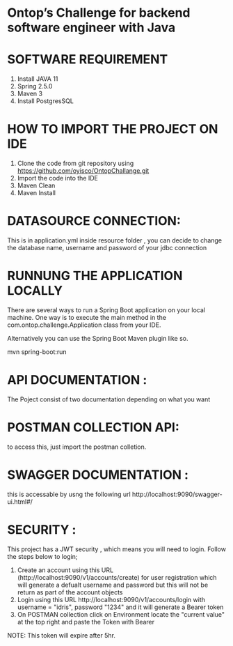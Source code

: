 # Ontop’s Challenge for backend software engineer with Java

# SOFTWARE REQUIREMENT 

1. Install JAVA 11 
2. Spring 2.5.0
3. Maven 3
4. Install PostgresSQL 

# HOW TO IMPORT THE PROJECT ON IDE
1. Clone the code from git repository using https://github.com/oyisco/OntopChallange.git
2. Import the code into the IDE 
3. Maven Clean 
4. Maven Install

# DATASOURCE CONNECTION: 

This is in application.yml inside resource folder , you can decide to change the database name, username and password of your jdbc connection

# RUNNUNG THE APPLICATION LOCALLY
There are several ways to run a Spring Boot application on your local machine. One way is to execute the main method in the com.ontop.challenge.Application class from your IDE.

Alternatively you can use the Spring Boot Maven plugin like so.

mvn spring-boot:run

# API DOCUMENTATION :

The Poject consist of two documentation depending on what you want

# POSTMAN COLLECTION API: 
to access this, just import the postman colletion.
# SWAGGER DOCUMENTATION :
this is accessable by usng the following url  http://localhost:9090/swagger-ui.html#/


# SECURITY :
This project has a JWT security , which means you will need to login. Follow the steps below to login;
1. Create an account using this URL (http://localhost:9090/v1/accounts/create) for user registration which will generate a defualt username and password but this will not be return as part of the account objects
2. Login using this URL http://localhost:9090/v1/accounts/login with username = "idris", password "1234" and it will generate a Bearer token 
3. On POSTMAN collection click on Environment locate the "current value" at the top right and paste the Token with Bearer 

NOTE: This token will expire after 5hr.


